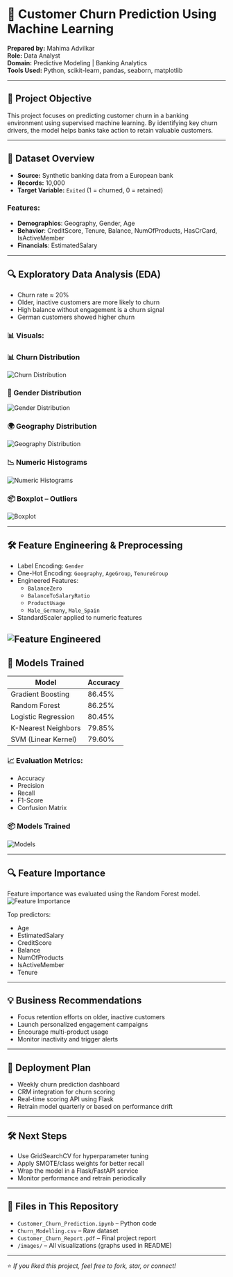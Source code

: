 # 🧠 Customer Churn Prediction Using Machine Learning

**Prepared by:** Mahima Advilkar  
**Role:** Data Analyst  
**Domain:** Predictive Modeling | Banking Analytics  
**Tools Used:** Python, scikit-learn, pandas, seaborn, matplotlib

---

## 📌 Project Objective

This project focuses on predicting customer churn in a banking environment using supervised machine learning. By identifying key churn drivers, the model helps banks take action to retain valuable customers.

---

## 📂 Dataset Overview

- **Source:** Synthetic banking data from a European bank  
- **Records:** 10,000  
- **Target Variable:** `Exited` (1 = churned, 0 = retained)  

### Features:
- **Demographics**: Geography, Gender, Age  
- **Behavior**: CreditScore, Tenure, Balance, NumOfProducts, HasCrCard, IsActiveMember  
- **Financials**: EstimatedSalary

---

## 🔍 Exploratory Data Analysis (EDA)

- Churn rate ≈ 20%  
- Older, inactive customers are more likely to churn  
- High balance without engagement is a churn signal  
- German customers showed higher churn

### 📊 Visuals:

### 📊 Churn Distribution  
![Churn Distribution](images/Churn_Distribution_(Exited_Customer).png)

### 🧍 Gender Distribution  
![Gender Distribution](images/Gender_Distribution.png)

### 🌍 Geography Distribution  
![Geography Distribution](images/Geography_Distribution.png)

### 📉 Numeric Histograms  
![Numeric Histograms](images/Histogram_for_Numeric_Features.png)

### 📦 Boxplot – Outliers  
![Boxplot](images/Boxplot_for_Numeric_Features.png)

---

## 🛠 Feature Engineering & Preprocessing

- Label Encoding: `Gender`  
- One-Hot Encoding: `Geography`, `AgeGroup`, `TenureGroup`  
- Engineered Features:  
  - `BalanceZero`  
  - `BalanceToSalaryRatio`  
  - `ProductUsage`  
  - `Male_Germany`, `Male_Spain`
- StandardScaler applied to numeric features

![Feature Engineered](images/Engineered_Features.png)
---

## 🤖 Models Trained

| Model                  | Accuracy |
|------------------------|----------|
| Gradient Boosting      | 86.45%   |
| Random Forest          | 86.25%   |
| Logistic Regression    | 80.45%   |
| K-Nearest Neighbors    | 79.85%   |
| SVM (Linear Kernel)    | 79.60%   |

### 📈 Evaluation Metrics:
- Accuracy
- Precision
- Recall
- F1-Score
- Confusion Matrix

### 📦 Models Trained
![Models](images/Model_Comparision.png)

---

## 🔍 Feature Importance

Feature importance was evaluated using the Random Forest model.
![Feature Importance](images/Feature_Importance.png)

Top predictors:
- Age  
- EstimatedSalary  
- CreditScore  
- Balance  
- NumOfProducts  
- IsActiveMember  
- Tenure

---

## 💡 Business Recommendations

- Focus retention efforts on older, inactive customers  
- Launch personalized engagement campaigns  
- Encourage multi-product usage  
- Monitor inactivity and trigger alerts

---

## 🚀 Deployment Plan

- Weekly churn prediction dashboard  
- CRM integration for churn scoring  
- Real-time scoring API using Flask  
- Retrain model quarterly or based on performance drift

---

## 🛠 Next Steps

- Use GridSearchCV for hyperparameter tuning  
- Apply SMOTE/class weights for better recall  
- Wrap the model in a Flask/FastAPI service  
- Monitor performance and retrain periodically

---

## 📁 Files in This Repository

- `Customer_Churn_Prediction.ipynb` – Python code  
- `Churn_Modelling.csv` – Raw dataset  
- `Customer_Churn_Report.pdf` – Final project report  
- `/images/` – All visualizations (graphs used in README)

---

⭐ *If you liked this project, feel free to fork, star, or connect!*  

